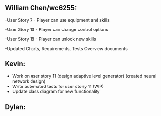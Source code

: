 ## William Chen/wc6255:
  -User Story 7 - Player can use equipment and skills
  
  -User Story 16 - Player can change control options
  
  -User Story 18 - Player can unlock new skills
  
  -Updated Charts, Requirements, Tests Overview documents
  
## Kevin:
- Work on user story 11 (design adaptive level generator) (created neural network design)
- Write automated tests for user storiy 11 (WIP)
- Update class diagram for new functionality
## Dylan:

